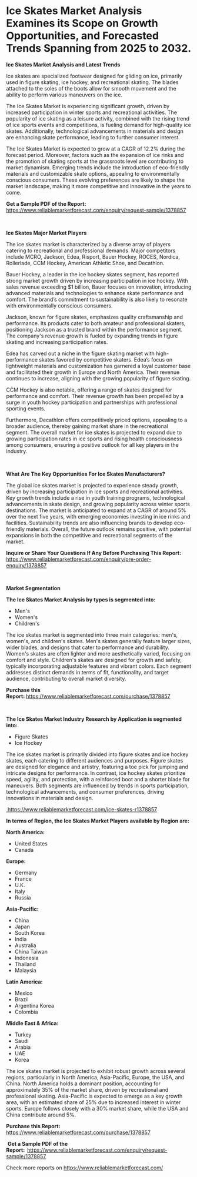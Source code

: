 <p><h1>Ice Skates Market Analysis Examines its Scope on Growth Opportunities, and Forecasted Trends Spanning from 2025 to 2032.</h1></p><p><strong>Ice Skates Market Analysis and Latest Trends</strong></p>
<p><p>Ice skates are specialized footwear designed for gliding on ice, primarily used in figure skating, ice hockey, and recreational skating. The blades attached to the soles of the boots allow for smooth movement and the ability to perform various maneuvers on the ice. </p><p>The Ice Skates Market is experiencing significant growth, driven by increased participation in winter sports and recreational activities. The popularity of ice skating as a leisure activity, combined with the rising trend of ice sports events and competitions, is fueling demand for high-quality ice skates. Additionally, technological advancements in materials and design are enhancing skate performance, leading to further consumer interest.</p><p>The Ice Skates Market is expected to grow at a CAGR of 12.2% during the forecast period. Moreover, factors such as the expansion of ice rinks and the promotion of skating sports at the grassroots level are contributing to market dynamism. Emerging trends include the introduction of eco-friendly materials and customizable skate options, appealing to environmentally conscious consumers. These evolving preferences are likely to shape the market landscape, making it more competitive and innovative in the years to come.</p></p>
<p><strong>Get a Sample PDF of the Report:&nbsp;</strong> <a href="https://www.reliablemarketforecast.com/enquiry/request-sample/1378857?utm_campaign=3178&utm_medium=2&utm_source=Github&utm_content=ia&utm_term=04042025&utm_id=ice-skates">https://www.reliablemarketforecast.com/enquiry/request-sample/1378857</a></p>
<p>&nbsp;</p>
<p><strong>Ice Skates Major Market Players</strong></p>
<p><p>The ice skates market is characterized by a diverse array of players catering to recreational and professional demands. Major competitors include MCRO, Jackson, Edea, Risport, Bauer Hockey, ROCES, Nordica, Rollerlade, CCM Hockey, American Athletic Shoe, and Decathlon.</p><p>Bauer Hockey, a leader in the ice hockey skates segment, has reported strong market growth driven by increasing participation in ice hockey. With sales revenue exceeding $1 billion, Bauer focuses on innovation, introducing advanced materials and technologies to enhance skate performance and comfort. The brand’s commitment to sustainability is also likely to resonate with environmentally conscious consumers.</p><p>Jackson, known for figure skates, emphasizes quality craftsmanship and performance. Its products cater to both amateur and professional skaters, positioning Jackson as a trusted brand within the performance segment. The company's revenue growth is fueled by expanding trends in figure skating and increasing participation rates.</p><p>Edea has carved out a niche in the figure skating market with high-performance skates favored by competitive skaters. Edea’s focus on lightweight materials and customization has garnered a loyal customer base and facilitated their growth in Europe and North America. Their revenue continues to increase, aligning with the growing popularity of figure skating.</p><p>CCM Hockey is also notable, offering a range of skates designed for performance and comfort. Their revenue growth has been propelled by a surge in youth hockey participation and partnerships with professional sporting events. </p><p>Furthermore, Decathlon offers competitively priced options, appealing to a broader audience, thereby gaining market share in the recreational segment. The overall market for ice skates is projected to expand due to growing participation rates in ice sports and rising health consciousness among consumers, ensuring a positive outlook for all key players in the industry.</p></p>
<p>&nbsp;</p>
<p><strong>What Are The Key Opportunities For Ice Skates Manufacturers?</strong></p>
<p><p>The global ice skates market is projected to experience steady growth, driven by increasing participation in ice sports and recreational activities. Key growth trends include a rise in youth training programs, technological advancements in skate design, and growing popularity across winter sports destinations. The market is anticipated to expand at a CAGR of around 5% over the next five years, with emerging economies investing in ice rinks and facilities. Sustainability trends are also influencing brands to develop eco-friendly materials. Overall, the future outlook remains positive, with potential expansions in both the competitive and recreational segments of the market.</p></p>
<p><strong>Inquire or Share Your Questions If Any Before Purchasing This Report:</strong> <a href="https://www.reliablemarketforecast.com/enquiry/pre-order-enquiry/1378857?utm_campaign=3178&utm_medium=2&utm_source=Github&utm_content=ia&utm_term=04042025&utm_id=ice-skates">https://www.reliablemarketforecast.com/enquiry/pre-order-enquiry/1378857</a></p>
<p>&nbsp;</p>
<p><strong>Market Segmentation</strong></p>
<p><strong>The Ice Skates Market Analysis by types is segmented into:</strong></p>
<p><ul><li>Men's</li><li>Women's</li><li>Children's</li></ul></p>
<p><p>The ice skates market is segmented into three main categories: men's, women's, and children's skates. Men's skates generally feature larger sizes, wider blades, and designs that cater to performance and durability. Women's skates are often lighter and more aesthetically varied, focusing on comfort and style. Children's skates are designed for growth and safety, typically incorporating adjustable features and vibrant colors. Each segment addresses distinct demands in terms of fit, functionality, and target audience, contributing to overall market diversity.</p></p>
<p><strong>Purchase this Report:&nbsp;</strong><a href="https://www.reliablemarketforecast.com/purchase/1378857?utm_campaign=3178&utm_medium=2&utm_source=Github&utm_content=ia&utm_term=04042025&utm_id=ice-skates">https://www.reliablemarketforecast.com/purchase/1378857</a></p>
<p>&nbsp;</p>
<p><strong>The Ice Skates Market Industry Research by Application is segmented into:</strong></p>
<p><ul><li>Figure Skates</li><li>Ice Hockey</li></ul></p>
<p><p>The ice skates market is primarily divided into figure skates and ice hockey skates, each catering to different audiences and purposes. Figure skates are designed for elegance and artistry, featuring a toe pick for jumping and intricate designs for performance. In contrast, ice hockey skates prioritize speed, agility, and protection, with a reinforced boot and a shorter blade for maneuvers. Both segments are influenced by trends in sports participation, technological advancements, and consumer preferences, driving innovations in materials and design.</p></p>
<p><a href="https://www.reliablemarketforecast.com/ice-skates-r1378857?utm_campaign=3178&utm_medium=2&utm_source=Github&utm_content=ia&utm_term=04042025&utm_id=ice-skates">&nbsp;https://www.reliablemarketforecast.com/ice-skates-r1378857</a></p>
<p><strong>In terms of Region, the Ice Skates Market Players available by Region are:</strong></p>
<p>
    <p> <strong> North America: </strong>
        <ul>
            <li>United States</li>
            <li>Canada</li>
        </ul>
        </p> 
    <p> <strong> Europe: </strong>
        <ul>
            <li>Germany</li>
            <li>France</li>
            <li>U.K.</li>
            <li>Italy</li>
            <li>Russia</li>
        </ul>
        </p> 
    <p> <strong> Asia-Pacific: </strong>
        <ul>
            <li>China</li>
            <li>Japan</li>
            <li>South Korea</li>
            <li>India</li>
            <li>Australia</li>
            <li>China Taiwan</li>
            <li>Indonesia</li>
            <li>Thailand</li>
            <li>Malaysia</li>
        </ul>
        </p> 
    <p> <strong> Latin America: </strong>
        <ul>
            <li>Mexico</li>
            <li>Brazil</li>
            <li>Argentina Korea</li>
            <li>Colombia</li>
        </ul>
        </p> 
    <p> <strong> Middle East & Africa: </strong>
        <ul>
            <li>Turkey</li>
            <li>Saudi</li>
            <li>Arabia</li>
            <li>UAE</li>
            <li>Korea</li>
        </ul>
    </p>
    </p>
<p><p>The ice skates market is projected to exhibit robust growth across several regions, particularly in North America, Asia-Pacific, Europe, the USA, and China. North America holds a dominant position, accounting for approximately 35% of the market share, driven by recreational and professional skating. Asia-Pacific is expected to emerge as a key growth area, with an estimated share of 25% due to increased interest in winter sports. Europe follows closely with a 30% market share, while the USA and China contribute around 5%.</p></p>
<p><strong>Purchase this Report: </strong><a href="https://www.reliablemarketforecast.com/purchase/1378857?utm_campaign=3178&utm_medium=2&utm_source=Github&utm_content=ia&utm_term=04042025&utm_id=ice-skates">https://www.reliablemarketforecast.com/purchase/1378857</a></p>
<p>&nbsp;<strong>Get a Sample PDF of the Report:&nbsp;&nbsp;</strong><a href="https://www.reliablemarketforecast.com/enquiry/request-sample/1378857?utm_campaign=3178&utm_medium=2&utm_source=Github&utm_content=ia&utm_term=04042025&utm_id=ice-skates">https://www.reliablemarketforecast.com/enquiry/request-sample/1378857</a></p>
<p><strong></strong></p>
<p>Check more reports on <a href="https://www.reliablemarketforecast.com/?utm_campaign=3178&utm_medium=2&utm_source=Github&utm_content=ia&utm_term=04042025&utm_id=ice-skates">https://www.reliablemarketforecast.com/</a></p>